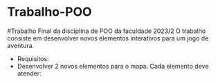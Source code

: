 # Trabalho-POO
#Trabalho Final da disciplina de POO da faculdade 2023/2
O trabalho consiste em desenvolver novos elementos interativos para um jogo de aventura.
- Requisitos:
- Desenvolver 2 novos elementos para o mapa. Cada elemento deve atender:

